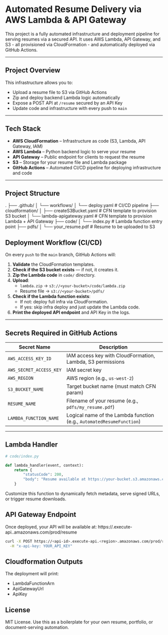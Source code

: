 # Automated Resume Delivery via AWS Lambda & API Gateway

This project is a fully automated infrastructure and deployment pipeline for serving resumes via a secured API. It uses AWS Lambda, API Gateway, and S3 - all provisioned via CloudFormation - and automatically deployed via GitHub Actions.

---

## Project Overview

This infrastructure allows you to:

- Upload a resume file to S3 via GitHub Actions
- Zip and deploy backend Lambda logic automatically
- Expose a POST API at `/resume` secured by an API Key
- Update code and infrastructure with every push to `main`

---

## Tech Stack

- **AWS CloudFormation** – Infrastructure as code (S3, Lambda, API Gateway, IAM)
- **AWS Lambda** – Python backend logic to serve your resume
- **API Gateway** – Public endpoint for clients to request the resume
- **S3** – Storage for your resume file and Lambda package
- **GitHub Actions** – Automated CI/CD pipeline for deploying infrastructure and code

---

##  Project Structure
.
├── .github/
│   └── workflows/
│       └── deploy.yaml               # CI/CD pipeline
├── cloudformation/
│   ├── createS3Bucket.yaml          # CFN template to provision S3 bucket
│   └── lambda-apigateway.yaml       # CFN template to provision Lambda + API Gateway
├── code/
│   └── index.py                     # Lambda function entry point
├── pdfs/
│   └── your_resume.pdf              # Resume to be uploaded to S3


##  Deployment Workflow (CI/CD)

On every `push` to the `main` branch, GitHub Actions will:

1. **Validate** the CloudFormation templates.
2. **Check if the S3 bucket exists** — if not, it creates it.
3. **Zip the Lambda code** in `code/` directory.
4. **Upload**:
   - `lambda.zip` → `s3://<your-bucket>/code/lambda.zip`
   - Resume file → `s3://<your-bucket>/pdfs/`
5. **Check if the Lambda function exists**:
   - If not: deploy full infra via CloudFormation.
   - If yes: skip infra deploy and just update the Lambda code.
6. **Print the deployed API endpoint** and API Key in the logs.

---

## Secrets Required in GitHub Actions

| Secret Name              | Description |
|--------------------------|-------------|
| `AWS_ACCESS_KEY_ID`      | IAM access key with CloudFormation, Lambda, S3 permissions |
| `AWS_SECRET_ACCESS_KEY`  | IAM secret key |
| `AWS_REGION`             | AWS region (e.g., `us-west-2`) |
| `S3_BUCKET_NAME`         | Target bucket name (must match CFN param) |
| `RESUME_NAME`            | Filename of your resume (e.g., `pdfs/my_resume.pdf`) |
| `LAMBDA_FUNCTION_NAME`   | Logical name of the Lambda function (e.g., `AutomatedResumeFunction`) |

---

## Lambda Handler

```python
# code/index.py

def lambda_handler(event, context):
    return {
        "statusCode": 200,
        "body": "Resume available at https://your-bucket.s3.amazonaws.com/pdfs/<your-file.pdf>"
    }
```
Customize this function to dynamically fetch metadata, serve signed URLs, or trigger resume downloads.

## API Gateway Endpoint
Once deployed, your API will be available at: https://<api-id>.execute-api.<region>.amazonaws.com/prod/resume

```bash
curl -X POST https://<api-id>.execute-api.<region>.amazonaws.com/prod/resume \
  -H "x-api-key: YOUR_API_KEY"
```

## Cloudformation Outputs
The deployment will print:
- LambdaFunctionArn
- ApiGatewayUrl
- ApiKey

## License
MIT License. Use this as a boilerplate for your own resume, portfolio, or document-serving automation.